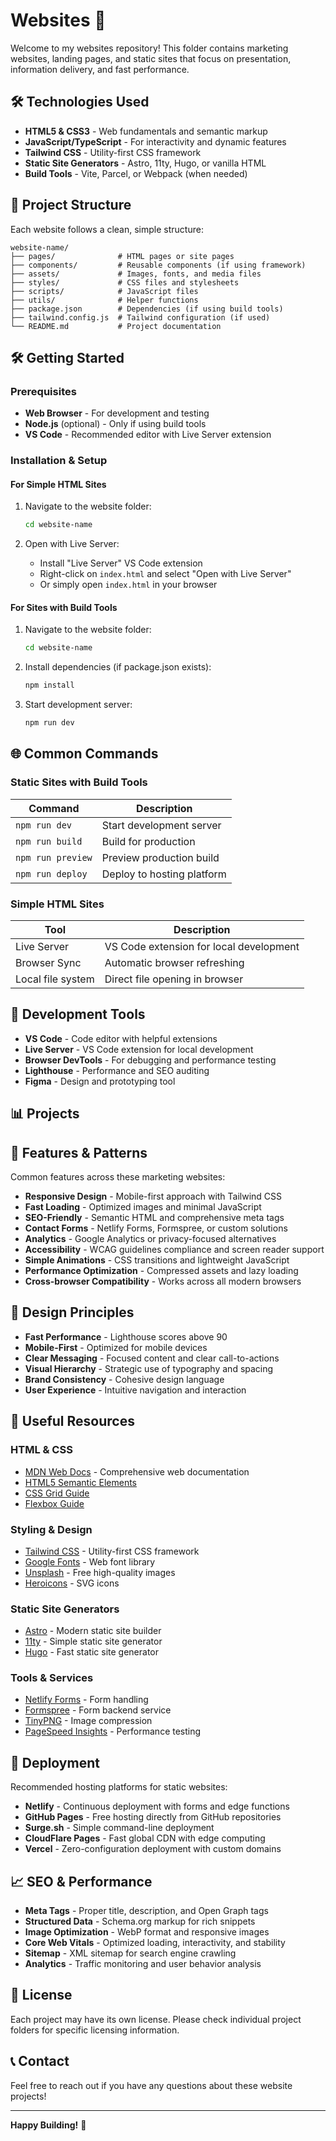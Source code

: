 # Websites 🎨

Welcome to my websites repository! This folder contains marketing websites, landing pages, and static sites that focus on presentation, information delivery, and fast performance.

## 🛠️ Technologies Used

- **HTML5 & CSS3** - Web fundamentals and semantic markup
- **JavaScript/TypeScript** - For interactivity and dynamic features
- **Tailwind CSS** - Utility-first CSS framework
- **Static Site Generators** - Astro, 11ty, Hugo, or vanilla HTML
- **Build Tools** - Vite, Parcel, or Webpack (when needed)

## 📁 Project Structure

Each website follows a clean, simple structure:

```
website-name/
├── pages/              # HTML pages or site pages
├── components/         # Reusable components (if using framework)
├── assets/             # Images, fonts, and media files
├── styles/             # CSS files and stylesheets
├── scripts/            # JavaScript files
├── utils/              # Helper functions
├── package.json        # Dependencies (if using build tools)
├── tailwind.config.js  # Tailwind configuration (if used)
└── README.md           # Project documentation
```

## 🛠️ Getting Started

### Prerequisites

- **Web Browser** - For development and testing
- **Node.js** (optional) - Only if using build tools
- **VS Code** - Recommended editor with Live Server extension

### Installation & Setup

#### For Simple HTML Sites

1. Navigate to the website folder:

   ```bash
   cd website-name
   ```

2. Open with Live Server:
   - Install "Live Server" VS Code extension
   - Right-click on `index.html` and select "Open with Live Server"
   - Or simply open `index.html` in your browser

#### For Sites with Build Tools

1. Navigate to the website folder:

   ```bash
   cd website-name
   ```

2. Install dependencies (if package.json exists):

   ```bash
   npm install
   ```

3. Start development server:
   ```bash
   npm run dev
   ```

## 🌐 Common Commands

### Static Sites with Build Tools

| Command           | Description                |
| ----------------- | -------------------------- |
| `npm run dev`     | Start development server   |
| `npm run build`   | Build for production       |
| `npm run preview` | Preview production build   |
| `npm run deploy`  | Deploy to hosting platform |

### Simple HTML Sites

| Tool              | Description                             |
| ----------------- | --------------------------------------- |
| Live Server       | VS Code extension for local development |
| Browser Sync      | Automatic browser refreshing            |
| Local file system | Direct file opening in browser          |

## 🔧 Development Tools

- **VS Code** - Code editor with helpful extensions
- **Live Server** - VS Code extension for local development
- **Browser DevTools** - For debugging and performance testing
- **Lighthouse** - Performance and SEO auditing
- **Figma** - Design and prototyping tool

## 📊 Projects

<!-- Add your websites here as you create them -->

## 🎯 Features & Patterns

Common features across these marketing websites:

- **Responsive Design** - Mobile-first approach with Tailwind CSS
- **Fast Loading** - Optimized images and minimal JavaScript
- **SEO-Friendly** - Semantic HTML and comprehensive meta tags
- **Contact Forms** - Netlify Forms, Formspree, or custom solutions
- **Analytics** - Google Analytics or privacy-focused alternatives
- **Accessibility** - WCAG guidelines compliance and screen reader support
- **Simple Animations** - CSS transitions and lightweight JavaScript
- **Performance Optimization** - Compressed assets and lazy loading
- **Cross-browser Compatibility** - Works across all modern browsers

## 🎨 Design Principles

- **Fast Performance** - Lighthouse scores above 90
- **Mobile-First** - Optimized for mobile devices
- **Clear Messaging** - Focused content and clear call-to-actions
- **Visual Hierarchy** - Strategic use of typography and spacing
- **Brand Consistency** - Cohesive design language
- **User Experience** - Intuitive navigation and interaction

## 🔗 Useful Resources

### HTML & CSS

- [MDN Web Docs](https://developer.mozilla.org/) - Comprehensive web documentation
- [HTML5 Semantic Elements](https://developer.mozilla.org/en-US/docs/Web/HTML/Element)
- [CSS Grid Guide](https://css-tricks.com/snippets/css/complete-guide-grid/)
- [Flexbox Guide](https://css-tricks.com/snippets/css/a-guide-to-flexbox/)

### Styling & Design

- [Tailwind CSS](https://tailwindcss.com/docs) - Utility-first CSS framework
- [Google Fonts](https://fonts.google.com/) - Web font library
- [Unsplash](https://unsplash.com/) - Free high-quality images
- [Heroicons](https://heroicons.com/) - SVG icons

### Static Site Generators

- [Astro](https://astro.build/) - Modern static site builder
- [11ty](https://www.11ty.dev/) - Simple static site generator
- [Hugo](https://gohugo.io/) - Fast static site generator

### Tools & Services

- [Netlify Forms](https://www.netlify.com/products/forms/) - Form handling
- [Formspree](https://formspree.io/) - Form backend service
- [TinyPNG](https://tinypng.com/) - Image compression
- [PageSpeed Insights](https://pagespeed.web.dev/) - Performance testing

## 🚀 Deployment

Recommended hosting platforms for static websites:

- **Netlify** - Continuous deployment with forms and edge functions
- **GitHub Pages** - Free hosting directly from GitHub repositories
- **Surge.sh** - Simple command-line deployment
- **CloudFlare Pages** - Fast global CDN with edge computing
- **Vercel** - Zero-configuration deployment with custom domains

## 📈 SEO & Performance

- **Meta Tags** - Proper title, description, and Open Graph tags
- **Structured Data** - Schema.org markup for rich snippets
- **Image Optimization** - WebP format and responsive images
- **Core Web Vitals** - Optimized loading, interactivity, and stability
- **Sitemap** - XML sitemap for search engine crawling
- **Analytics** - Traffic monitoring and user behavior analysis

## 📄 License

Each project may have its own license. Please check individual project folders for specific licensing information.

## 📞 Contact

Feel free to reach out if you have any questions about these website projects!

---

**Happy Building!** 🎉
